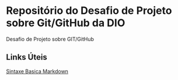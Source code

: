 # Repositório do Desafio de Projeto sobre Git/GitHub da DIO
Desafio de Projeto sobre GIT/GitHub

## Links Úteis
[Sintaxe Basica Markdown](https://www.markdownguide.org/basic-syntax/)
